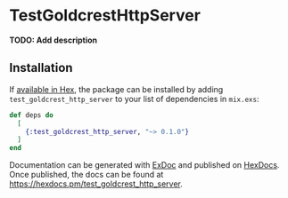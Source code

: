 # TestGoldcrestHttpServer

**TODO: Add description**

## Installation

If [available in Hex](https://hex.pm/docs/publish), the package can be installed
by adding `test_goldcrest_http_server` to your list of dependencies in `mix.exs`:

```elixir
def deps do
  [
    {:test_goldcrest_http_server, "~> 0.1.0"}
  ]
end
```

Documentation can be generated with [ExDoc](https://github.com/elixir-lang/ex_doc)
and published on [HexDocs](https://hexdocs.pm). Once published, the docs can
be found at <https://hexdocs.pm/test_goldcrest_http_server>.

